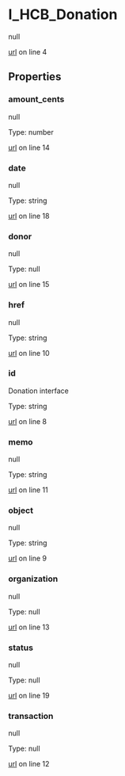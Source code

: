 # I_HCB_Donation

null 

[url](https://github.com/devramsean0/hcb.js/blob/4b9ac62/src/api_schemas/donation.ts#L4) on line 4  

## Properties
### amount_cents

null 

Type: number  

[url](https://github.com/devramsean0/hcb.js/blob/4b9ac62/src/api_schemas/donation.ts#L14) on line 14  

### date

null 

Type: string  

[url](https://github.com/devramsean0/hcb.js/blob/4b9ac62/src/api_schemas/donation.ts#L18) on line 18  

### donor

null 

Type: null  

[url](https://github.com/devramsean0/hcb.js/blob/4b9ac62/src/api_schemas/donation.ts#L15) on line 15  

### href

null 

Type: string  

[url](https://github.com/devramsean0/hcb.js/blob/4b9ac62/src/api_schemas/donation.ts#L10) on line 10  

### id

Donation interface 

Type: string  

[url](https://github.com/devramsean0/hcb.js/blob/4b9ac62/src/api_schemas/donation.ts#L8) on line 8  

### memo

null 

Type: string  

[url](https://github.com/devramsean0/hcb.js/blob/4b9ac62/src/api_schemas/donation.ts#L11) on line 11  

### object

null 

Type: string  

[url](https://github.com/devramsean0/hcb.js/blob/4b9ac62/src/api_schemas/donation.ts#L9) on line 9  

### organization

null 

Type: null  

[url](https://github.com/devramsean0/hcb.js/blob/4b9ac62/src/api_schemas/donation.ts#L13) on line 13  

### status

null 

Type: null  

[url](https://github.com/devramsean0/hcb.js/blob/4b9ac62/src/api_schemas/donation.ts#L19) on line 19  

### transaction

null 

Type: null  

[url](https://github.com/devramsean0/hcb.js/blob/4b9ac62/src/api_schemas/donation.ts#L12) on line 12  
